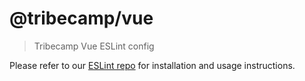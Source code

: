 # @tribecamp/vue

> Tribecamp Vue ESLint config

Please refer to our [ESLint repo](https://github.com/tribecamp/eslint#readme) for installation and usage instructions.
